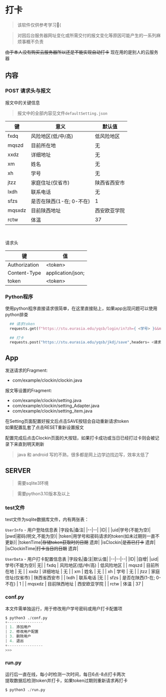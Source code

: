 # 打卡
> 该软件仅供参考学习🤔(  

> 对因后台服务器网址变化或所需交付的报文变化等原因可能产生的一系列麻烦事概不负责  

~~由于本人没有购买云服务器所以还是不能实现自动打卡~~
现在用的是别人的云服务器

## 内容

### POST 请求头与报文

报文中的关键信息
> 报文中的全部内容见文件`defaultSetting.json`


| 键      | 意义               | 默认值    |
|--------|------------------|--------|
| fxdq   | 风险地区(低/中/高)      | 低风险地区  |
| mqszd  | 目前所在地            | 无      |
| xxdz   | 详细地址             | 无      |
| xm     | 姓名               | 无      |
| xh     | 学号               | 无      |
| jtzz   | 家庭住址(仅省市)        | 陕西省西安市 |
| lxdh   | 联系电话             |无      |
| sfzs   | 是否在陕西(1-在; 0-不在) | 1      |
| mqsxdz | 目前陕西地址           | 西安欧亚学院 |
| rctw   | 体温               | 37     |
<br>

请求头

| 键      | 值               |
|--------|------------------|
|Authorization| \<token\> |
|Content-Type|application/json;|
|token|\<token\>|


### Python程序
使用python程序直接请求很简单，在这里直接贴上，如果app出现问题可以使用python排查

```python
  ## 请求token
  requests.get(f"https://stu.eurasia.edu/yqsb/login/in?zh={ <学号> }&&mm={ <密码> }")
  
  ## 打卡
  requests.post("https://stu.eurasia.edu/yqsb/jkdj/save",headers= <请求头> ,data=json.dumps( <报文> ))
```

## App
发送请求的Fragment: 
* com/example/clockin/clockin.java  

报文等设置的Fragment: 
* com/example/clockin/setting.java
* com/example/clockin/setting_Adapter.java
* com/example/clockin/setting_item.java

在Setting页面配置好报文后点击SAVE按钮会自动重新请求token  
如果配置乱套了点击RESET重新设置报文

配置完成后点击Clockin页面的大按钮，如果打卡成功或当日已经打过卡则会被记录下来直到明天刷新

> java 和 android 写的不熟，很多都是网上边学边找边写，效率太低了

## SERVER
> 需要sqlite3环境  

> 需要python3.10版本及以上
### test文件
test文件为sqlite数据库文件，内有两张表：

`UserInfo` - 用户登陆信息表
|字段名|备注|
|--|--|
|ID| |
|uid|学号(不能为空)|
|pwd|密码(明文,不能为空)|
|token|用学号和密码请求的token(如未过期则一直不更新)|
|tokenTime|~~存储token获取时的日期~~ 遗弃|
|isClockin|~~是否已打卡~~ 遗弃|
|isClockinTime|~~打卡当日的日期~~ 遗弃|

`UserData` - 用户打卡配置信息表
|字段名|备注|默认值|
|--|--|--|
|ID| |自增|
|uid|学号(不能为空)| 无|
| fxdq   | 风险地区(低/中/高)      | 低风险地区  |
| mqszd  | 目前所在地            | 无      |
| xxdz   | 详细地址             | 无      |
| xm     | 姓名               | 无      |
| xh     | 学号               | 无      |
| jtzz   | 家庭住址(仅省市)        | 陕西省西安市 |
| lxdh   | 联系电话             |无      |
| sfzs   | 是否在陕西(1-在; 0-不在) | 1      |
| mqsxdz | 目前陕西地址           | 西安欧亚学院 |
| rctw   | 体温               | 37     |


### conf.py
本文件需单独运行，用于修改用户学号密码或用户打卡配置项

```python
$ python3 ./conf.py
+----------------
| 1. 添加用户
| 2. 修改用户配置
| 3. 删除用户
| 4. 退出
+----------------
>>> 
```

### run.py
运行后一直在线，每小时检测一次时间，每日6点-8点打卡两次  
提取数据后检测token并打卡，如果token过期则重新请求再打卡

```python
$ python3 ./run.py
```


